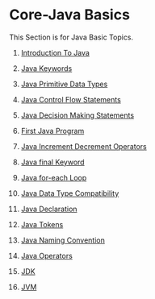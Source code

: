 # Core-Java Basics

This Section is for Java Basic Topics.

1. <a href="">Introduction To Java</a>

2. <a href="">Java Keywords</a>

3. <a href="">Java Primitive Data Types</a>

4. <a href="">Java Control Flow Statements</a>

5. <a href="">Java Decision Making Statements</a>

6. <a href="">First Java Program</a>

7. <a href="">Java Increment Decrement Operators</a>

8. <a href="">Java final Keyword</a>

9. <a href="">Java for-each Loop</a>

10. <a href="">Java Data Type Compatibility</a>

11. <a href="">Java Declaration</a>

12. <a href="">Java Tokens</a>

13. <a href="">Java Naming Convention</a>

14. <a href="">Java Operators</a>

15. <a href="">JDK</a>

16. <a href="">JVM</a>


